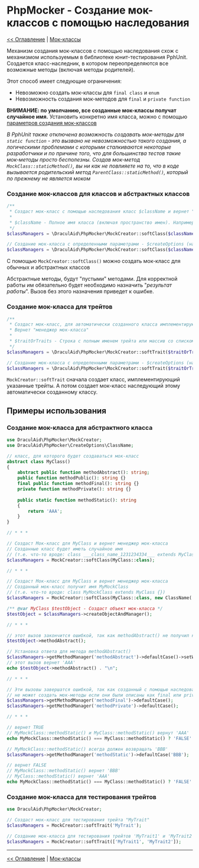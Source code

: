 # PhpMocker - Создание мок-классов с помощью наследования
[<< Оглавление](../README.md) | [Мок-классы](README.md)

Механизм создания мок-классов с помощью наследования схож с механизмом используемым в библиотеке юнит-тестирования PphUnit.
Создается класс-наследник, в котором переопределяются все возможные методы (включая методы родителей).

Этот способ имеет следующие ограничения:
* Невозможно создать мок-классы для `final class` и `enum`
* Невозможность создания мок-методов для `final` и `private function`

**ВНИМАНИЕ: по умолчанию, все созданные мок-классы получат случайное имя.** Установить конкретно имя класса, можно с помощью
[параметров создания мок-классов](create-options/README.md)

_В PphUnit также отключена возможность создавать мок-методы для `static function` - это вызвано не невозможностью такого
создания, а логическими проблемами с которыми сталкиваются некоторые разработчики и по причине того, что для большинства
тестов такие мок-методы просто бесполезны. Создав мок-метод `MockClass::staticMethod()`, вы ни как не повлияете на то,
что в коде вызывается родительский метод `ParentClass::staticMethod()`, который по прежнему не является моком_

### Создание мок-классов для классов и абстрактных классов

```php
/**
 * Создаст мок-класс с помощью наследования класс $className и вернет "менеджер мок-класса"
 *
 * $className - Полное имя класса (включая пространство имен). Например \DraculAid\PhpMocker\MockCreator::class
 */
$classManagers = \DraculAid\PhpMocker\MockCreator::softClass($className);

// Создание мок-класса с определенными параметрами - $createOptions (например установкой имени создаваемого класса)
$classManagers = \DraculAid\PhpMocker\MockCreator::softClass($className, $createOptions);
```

С помощью `MockCreator::softClass()` можно создать мок-класс для обычных и абстрактных классов

Абстрактные методы, будут "пустыми" методами. Для корректной работы им обязательно будет необходимо назначить "_результат
работы_". Вызов без этого назначения приведет к ошибке.

### Создание мок-класса для трейтов

```php
/**
 * Создаст мок-класс, для автоматически созданного класса имплементирующего трейт (трейты)
 * Вернет "менеджер мок-класса"
 *
 * $traitOrTraits - Строка с полным именем трейта или массив со списком трейтов
 */
$classManagers = \DraculAid\PhpMocker\MockCreator::softTrait($traitOrTraits);

// Создание мок-класса с определенными параметрами - $createOptions (например установкой имени создаваемого класса)
$classManagers = \DraculAid\PhpMocker\MockCreator::softTrait($traitOrTraits, $createOptions);
```

`MockCreator::softTrait` сначала создает класс, имплементирующий указанные трейты. А потом создает мок-класс наследующий
этому автоматически созданному классу.

## Примеры использования

### Создание мок-класса для абстрактного класса

```php
use DraculAid\PhpMocker\MockCreator;
use DraculAid\PhpMocker\CreateOptions\ClassName;

// класс, для которого будет создаваться мок-класс
abstract class MyClass()
{
    abstract public function methodAbstract(): string;
    public function methodPublic(): string {}
    final public function methodFinal(): string {}
    private function methodPrivate(): string {}
    
    public static function methodStatic(): string
    {
        return 'AAA';
    }
}

// * * *

// Создаст Мок-класс для MyClass и вернет менеджер мок-класса
// Созданные класс будет иметь случайное имя
// (т.е. что-то вроде: class ___class_name_1231234334___ extends MyClass {})
$classManagers = MockCreator::softClass(MyClass::class);

// * * *

// Создаст Мок-класс для MyClass и вернет менеджер мок-класса
// Созданный мок-класс получит имя MyMockClass
// (т.е. что-то вроде: class MyMockClass extends MyClass {})
$classManagers = MockCreator::softClass(MyClass::class, new ClassName('MyMockClass'));

/** @var MyClass $testObject - Создаст объект мок-класса */
$testObject = $classManagers->createObjectAndManager();

// * * *

// этот вызов закончится ошибкой, так как methodAbstract() не получил никакого "ответа"
$testObject->methodAbstract();

// Установка ответа для метода methodAbstract()
$classManagers->getMethodManager('methodAbstract')->defaultCase()->setWillReturn('AAA');
// этот вызов вернет 'AAA'
echo $testObject->methodAbstract() . "\n";

// * * *

// Эти вызовы завершатся ошибкой, так как созданный с помощью наследования мок-класс
// не может создать мок-методы если они были описаны как final или private 
$classManagers->getMethodManager('methodFinal')->defaultCase();
$classManagers->getMethodManager('methodPrivate')->defaultCase();

// * * *

// вернет TRUE
// MyMockClass::methodStatic() и MyClass::methodStatic() вернут 'AAA'
echo MyMockClass::methodStatic() === MyClass::methodStatic() ? 'FALSE' : 'TRUE';

// MyMockClass::methodStatic() всегда должен возвращать 'BBB'
$classManagers->getMethodManager('methodStatic')->defaultCase('BBB');

// вернет FALSE
// MyMockClass::methodStatic() вернет 'BBB'
// MyClass::methodStatic() вернет 'AAA'
echo MyMockClass::methodStatic() === MyClass::methodStatic() ? 'FALSE' : 'TRUE';
```

### Создание мок-класса для тестирования трейтов

```php
use DraculAid\PhpMocker\MockCreator;

// Создаст мок-класс для тестирования трейта "MyTrait"
$classManagers = MockCreator::softTrait('MyTrait');

// Создание мок-класса для тестирования трейтов 'MyTrait1' и 'MyTrait2'
$classManagers = MockCreator::softTrait(['MyTrait1', 'MyTrait2']);
```

---

[<< Оглавление](../README.md) | [Мок-классы](README.md)

